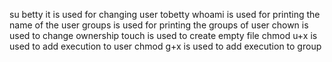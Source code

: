 su betty it is used for changing user tobetty
whoami is used for printing the name of the user
groups is used for printing the groups of user
chown is used to change ownership
touch is used to create empty file
chmod u+x is used to add execution to user
chmod g+x is used to add execution to group 
